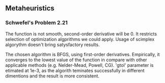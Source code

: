 ## Metaheuristics
### Schwefel's Problem 2.21

The function is not smooth, second-order derivative will be 0.
It restricts selection of optimization algprithms we could apply.
Usage of scimplex algorythm doesn't bring satysfactory results.

The chosen algorithm is BFGS, using first-order derivatives. 
Empirically, it converges to the lowest value of the function in compare with other applicable methods (e.g. Nelder-Mead, Powell, CG). 
'gtol' parameter is etimated at 1e-3, as the algorith teminates successfully in different dimentions and the result is more consistent. 
